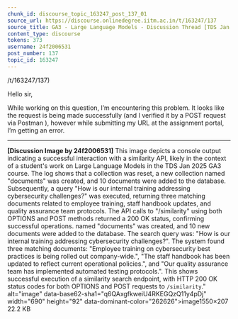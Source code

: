 ```yaml
---
chunk_id: discourse_topic_163247_post_137_01
source_url: https://discourse.onlinedegree.iitm.ac.in/t/163247/137
source_title: GA3 - Large Language Models - Discussion Thread [TDS Jan 2025]
content_type: discourse
tokens: 373
username: 24f2006531
post_number: 137
topic_id: 163247
---
```


/t/163247/137)

Hello sir,

While working on this question, I’m encountering this problem. It looks like the request is being made successfully (and I verified it by a POST request via Postman ), however while submitting my URL at the assignment portal, I’m getting an error.

---

**[Discussion Image by 24f2006531]** This image depicts a console output indicating a successful interaction with a similarity API, likely in the context of a student's work on Large Language Models in the TDS Jan 2025 GA3 course. The log shows that a collection was reset, a new collection named "documents" was created, and 10 documents were added to the database. Subsequently, a query "How is our internal training addressing cybersecurity challenges?" was executed, returning three matching documents related to employee training, staff handbook updates, and quality assurance team protocols. The API calls to "/similarity" using both OPTIONS and POST methods returned a 200 OK status, confirming successful operations. named "documents" was created, and 10 new documents were added to the database. The search query was: "How is our internal training addressing cybersecurity challenges?". The system found three matching documents: "Employee training on cybersecurity best practices is being rolled out company-wide.", "The staff handbook has been updated to reflect current operational policies.", and "Our quality assurance team has implemented automated testing protocols.". This shows successful execution of a similarity search endpoint, with HTTP 200 OK status codes for both OPTIONS and POST requests to `/similarity`." alt="image" data-base62-sha1="q6QAxgfkweiU4RKEGQzQ11y4pDj" width="690" height="92" data-dominant-color="262626">image1550×207 22.2 KB

